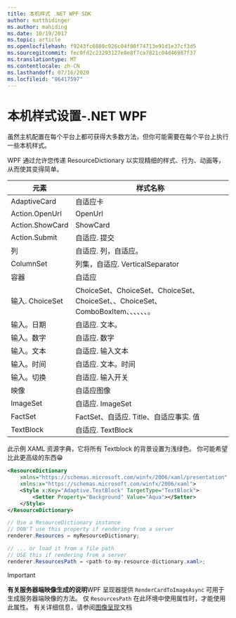 ```yaml
---
title: 本机样式 .NET WPF SDK
author: matthidinger
ms.author: mahiding
ms.date: 10/19/2017
ms.topic: article
ms.openlocfilehash: f9243fc6880c926c04f80f74713e91d1e37cf3d5
ms.sourcegitcommit: fec0fd2c23293127e8e8f7ca7821c04d46987f37
ms.translationtype: MT
ms.contentlocale: zh-CN
ms.lasthandoff: 07/16/2020
ms.locfileid: "86417597"
---
```

# <a name="native-styling---net-wpf"></a>本机样式设置-.NET WPF

虽然主机配置在每个平台上都可获得大多数方法，但你可能需要在每个平台上执行一些本机样式。 

WPF 通过允许您传递 ResourceDictionary 以实现精细的样式、行为、动画等，从而使其变得简单。

| 元素 | 样式名称 |
|---|---|
| AdaptiveCard | 自适应卡| 
| Action.OpenUrl  | OpenUrl  |
| Action.ShowCard | ShowCard |
| Action.Submit  | 自适应. 提交  |
| 列 | 自适应. 列，自适应。 |
| ColumnSet | 列集，自适应. VerticalSeparator |
| 容器 | 自适应|
| 输入. ChoiceSet | ChoiceSet、ChoiceSet、ChoiceSet、ChoiceSet、、ChoiceSet、ComboBoxItem、、、、、、。 |
| 输入。日期 | 自适应. 文本。
| 输入。数字 | 自适应. 数字 |
| 输入。文本 | 自适应. 输入文本 |
| 输入。时间 | 自适应. 文本。时间 |
| 输入。切换| 自适应. 输入开关|
| 映像  | 自适应图像 |
| ImageSet  | 自适应. ImageSet |
| FactSet | FactSet、自适应. Title、自适应事实. 值 |
| TextBlock  | 自适应. TextBlock |

此示例 XAML 资源字典，它将所有 Textblock 的背景设置为浅绿色。 你可能希望比此更高级的东西😁

```xml
<ResourceDictionary
    xmlns="https://schemas.microsoft.com/winfx/2006/xaml/presentation" 
    xmlns:x="https://schemas.microsoft.com/winfx/2006/xaml">
    <Style x:Key="Adaptive.TextBlock" TargetType="TextBlock">
        <Setter Property="Background" Value="Aqua"></Setter>
    </Style>
</ResourceDictionary>
```
```csharp
// Use a ResourceDictionary instance
// DON'T use this property if rendering from a server
renderer.Resources = myResourceDictionary;

// ... or load it from a file path
// USE this if rendering from a server
renderer.ResourcesPath = <path-to-my-resource-dictionary.xaml>;
```

> [!IMPORTANT]
> **有关服务器端映像生成的说明**WPF 呈现器提供 `RenderCardToImageAsync` 可用于生成服务器端映像的方法。 仅 `ResourcesPath` 在此环境中使用属性时，才能使用此属性。 有关详细信息，请参阅[图像呈现](../net-image/getting-started.md)文档